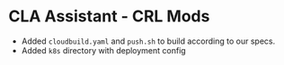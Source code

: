 # CLA Assistant - CRL Mods

* Added `cloudbuild.yaml` and `push.sh` to build according to our specs.
* Added `k8s` directory with deployment config
